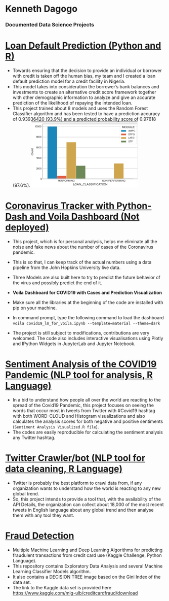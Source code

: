 # Kenneth Dagogo
### Documented Data Science Projects

#	[Loan Default Prediction (Python and R)](https://github.com/datascientist-kenn/Loan_Credit_Score_Framework.git)
- Towards ensuring that the decision to provide an individual or borrower with credit is taken off the human bias, my team and I created a loan default prediction model for a credit facility in Nigeria. 
- This model takes into consideration the borrower’s bank balances and investments to create an alternative credit score framework together with other demographic information to analyze and give an accurate prediction of the likelihood of repaying the intended loan. 
- This project trained about 8 models and uses the Random Forest Classifier algorithm and has been tested to have a prediction accuracy of 0.93936420 (93.9%) and a predicted probability score of 0.97618 (97.6%). 
![](https://github.com/datascientist-kenn/Kenn_Portfolio/blob/master/images/Screenshot%20(124).png)


#	[Coronavirus Tracker with Python-Dash and Voila Dashboard (Not deployed)](https://github.com/datascientist-kenn/COVID19-Dashboard.git) 
- This project, which is for personal analysis, helps me eliminate all the noise and fake news about the number of cases of the Coronavirus pandemic. 
- This is so that, I can keep track of the actual numbers using a data pipeline from the John Hopkins University live data. 
- Three Models are also built here to try to predict the future behavior of the virus and possibly predict the end of it.

- **Voila Dashboard for COVID19 with Cases and Prediction Visualization** 
- Make sure all the libraries at the beginning of the code are installed with pip on your machine. 
- In command prompt, type the following command to load the dashboard `voila covid19_lm_for_voila.ipynb --template=material --theme=dark` 
- The project is still subject to modifications, contributions are very welcomed. The code also includes interactive visualisations using Plotly and IPython Widgets in JupyterLab and Jupyter Notebook.


#	[Sentiment Analysis of the COVID19 Pandemic (NLP tool for analysis, R Language)](https://github.com/datascientist-kenn/Sentiment-Analysis-of-the-COVID19-Corona-Virus-Pandemic..git) 
- In a bid to understand how people all over the world are reacting to the spread of the Covid19 Pandemic, this project focuses on seeing the words that occur most in tweets from Twitter with #Covid19 hashtag with both WORD-CLOUD and Histogram visualizations and also calculates the analysis scores for both negative and positive sentiments (`Sentiment Analysis Visualized.R file`). 
- The codes are easily reproducible for calculating the sentiment analysis any Twitter hashtag.                                                                   


#	[Twitter Crawler/bot (NLP tool for data cleaning, R Language)](https://github.com/datascientist-kenn/Twitter-API-Webcrawler.git) 
- Twitter is probably the best platform to crawl data from, if any organization wants to understand how the world is reacting to any new global trend. 
- So, this project intends to provide a tool that, with the availability of the API Details, the organization can collect about 18,000 of the most recent tweets in English language about any global trend and then analyse them with any tool they want.                                                               


#	[Fraud Detection](https://github.com/datascientist-kenn/FRAUD-DETECTION.git)
- Multiple Machine Learning and Deep Learning Algorithms for predicting fraudulent transactions from credit card use (Kaggle Challenge, Python Language).	
- This repository contains Exploratory Data Analysis and several Machine Learning Classifier Models algorithm. 
- It also contains a DECISION TREE image based on the Gini Index of the data set. 
- The link to the Kaggle data set is provided here https://www.kaggle.com/mlg-ulb/creditcardfraud/download
